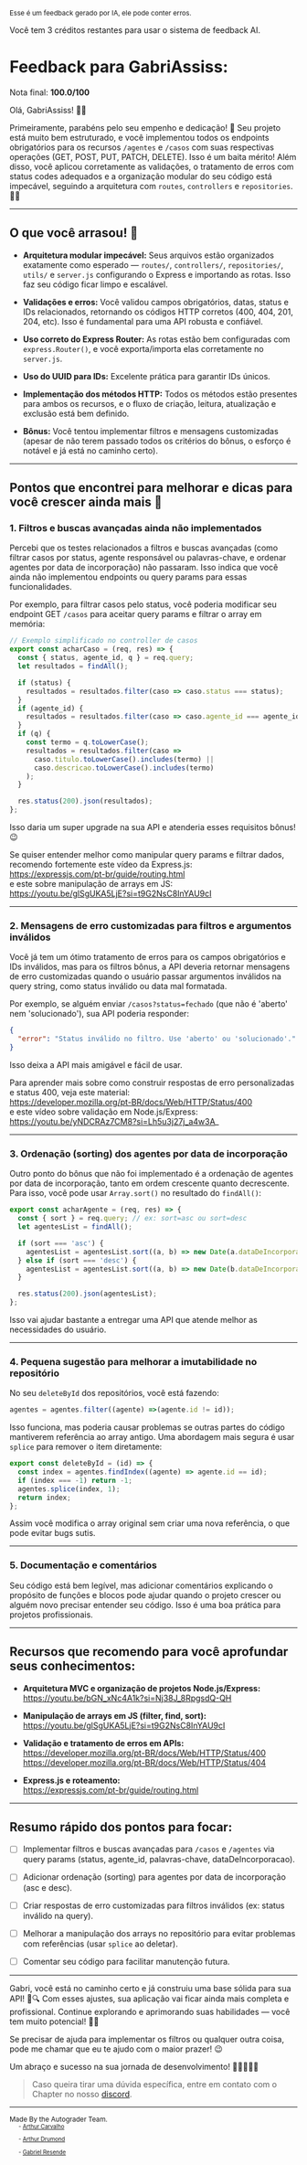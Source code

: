 <sup>Esse é um feedback gerado por IA, ele pode conter erros.</sup>

Você tem 3 créditos restantes para usar o sistema de feedback AI.

# Feedback para GabriAssiss:

Nota final: **100.0/100**

Olá, GabriAssiss! 👋🚀

Primeiramente, parabéns pelo seu empenho e dedicação! 🎉 Seu projeto está muito bem estruturado, e você implementou todos os endpoints obrigatórios para os recursos `/agentes` e `/casos` com suas respectivas operações (GET, POST, PUT, PATCH, DELETE). Isso é um baita mérito! Além disso, você aplicou corretamente as validações, o tratamento de erros com status codes adequados e a organização modular do seu código está impecável, seguindo a arquitetura com `routes`, `controllers` e `repositories`. 👏👏

---

## O que você arrasou! 🌟

- **Arquitetura modular impecável:** Seus arquivos estão organizados exatamente como esperado — `routes/`, `controllers/`, `repositories/`, `utils/` e `server.js` configurando o Express e importando as rotas. Isso faz seu código ficar limpo e escalável.
  
- **Validações e erros:** Você validou campos obrigatórios, datas, status e IDs relacionados, retornando os códigos HTTP corretos (400, 404, 201, 204, etc). Isso é fundamental para uma API robusta e confiável.
  
- **Uso correto do Express Router:** As rotas estão bem configuradas com `express.Router()`, e você exporta/importa elas corretamente no `server.js`.

- **Uso do UUID para IDs:** Excelente prática para garantir IDs únicos.

- **Implementação dos métodos HTTP:** Todos os métodos estão presentes para ambos os recursos, e o fluxo de criação, leitura, atualização e exclusão está bem definido.

- **Bônus:** Você tentou implementar filtros e mensagens customizadas (apesar de não terem passado todos os critérios do bônus, o esforço é notável e já está no caminho certo).

---

## Pontos que encontrei para melhorar e dicas para você crescer ainda mais 👀

### 1. Filtros e buscas avançadas ainda não implementados

Percebi que os testes relacionados a filtros e buscas avançadas (como filtrar casos por status, agente responsável ou palavras-chave, e ordenar agentes por data de incorporação) não passaram. Isso indica que você ainda não implementou endpoints ou query params para essas funcionalidades.

Por exemplo, para filtrar casos pelo status, você poderia modificar seu endpoint GET `/casos` para aceitar query params e filtrar o array em memória:

```js
// Exemplo simplificado no controller de casos
export const acharCaso = (req, res) => {
  const { status, agente_id, q } = req.query;
  let resultados = findAll();

  if (status) {
    resultados = resultados.filter(caso => caso.status === status);
  }
  if (agente_id) {
    resultados = resultados.filter(caso => caso.agente_id === agente_id);
  }
  if (q) {
    const termo = q.toLowerCase();
    resultados = resultados.filter(caso =>
      caso.titulo.toLowerCase().includes(termo) ||
      caso.descricao.toLowerCase().includes(termo)
    );
  }

  res.status(200).json(resultados);
};
```

Isso daria um super upgrade na sua API e atenderia esses requisitos bônus! 😉

Se quiser entender melhor como manipular query params e filtrar dados, recomendo fortemente este vídeo da Express.js:  
https://expressjs.com/pt-br/guide/routing.html  
e este sobre manipulação de arrays em JS:  
https://youtu.be/glSgUKA5LjE?si=t9G2NsC8InYAU9cI

---

### 2. Mensagens de erro customizadas para filtros e argumentos inválidos

Você já tem um ótimo tratamento de erros para os campos obrigatórios e IDs inválidos, mas para os filtros bônus, a API deveria retornar mensagens de erro customizadas quando o usuário passar argumentos inválidos na query string, como status inválido ou data mal formatada.

Por exemplo, se alguém enviar `/casos?status=fechado` (que não é 'aberto' nem 'solucionado'), sua API poderia responder:

```json
{
  "error": "Status inválido no filtro. Use 'aberto' ou 'solucionado'."
}
```

Isso deixa a API mais amigável e fácil de usar.

Para aprender mais sobre como construir respostas de erro personalizadas e status 400, veja este material:  
https://developer.mozilla.org/pt-BR/docs/Web/HTTP/Status/400  
e este vídeo sobre validação em Node.js/Express:  
https://youtu.be/yNDCRAz7CM8?si=Lh5u3j27j_a4w3A_

---

### 3. Ordenação (sorting) dos agentes por data de incorporação

Outro ponto do bônus que não foi implementado é a ordenação de agentes por data de incorporação, tanto em ordem crescente quanto decrescente. Para isso, você pode usar `Array.sort()` no resultado do `findAll()`:

```js
export const acharAgente = (req, res) => {
  const { sort } = req.query; // ex: sort=asc ou sort=desc
  let agentesList = findAll();

  if (sort === 'asc') {
    agentesList = agentesList.sort((a, b) => new Date(a.dataDeIncorporacao) - new Date(b.dataDeIncorporacao));
  } else if (sort === 'desc') {
    agentesList = agentesList.sort((a, b) => new Date(b.dataDeIncorporacao) - new Date(a.dataDeIncorporacao));
  }

  res.status(200).json(agentesList);
};
```

Isso vai ajudar bastante a entregar uma API que atende melhor as necessidades do usuário.

---

### 4. Pequena sugestão para melhorar a imutabilidade no repositório

No seu `deleteById` dos repositórios, você está fazendo:

```js
agentes = agentes.filter((agente) =>(agente.id != id));
```

Isso funciona, mas poderia causar problemas se outras partes do código mantiverem referência ao array antigo. Uma abordagem mais segura é usar `splice` para remover o item diretamente:

```js
export const deleteById = (id) => {
  const index = agentes.findIndex((agente) => agente.id == id);
  if (index === -1) return -1;
  agentes.splice(index, 1);
  return index;
};
```

Assim você modifica o array original sem criar uma nova referência, o que pode evitar bugs sutis.

---

### 5. Documentação e comentários

Seu código está bem legível, mas adicionar comentários explicando o propósito de funções e blocos pode ajudar quando o projeto crescer ou alguém novo precisar entender seu código. Isso é uma boa prática para projetos profissionais.

---

## Recursos que recomendo para você aprofundar seus conhecimentos:

- **Arquitetura MVC e organização de projetos Node.js/Express:**  
  https://youtu.be/bGN_xNc4A1k?si=Nj38J_8RpgsdQ-QH

- **Manipulação de arrays em JS (filter, find, sort):**  
  https://youtu.be/glSgUKA5LjE?si=t9G2NsC8InYAU9cI

- **Validação e tratamento de erros em APIs:**  
  https://developer.mozilla.org/pt-BR/docs/Web/HTTP/Status/400  
  https://developer.mozilla.org/pt-BR/docs/Web/HTTP/Status/404

- **Express.js e roteamento:**  
  https://expressjs.com/pt-br/guide/routing.html

---

## Resumo rápido dos pontos para focar:

- [ ] Implementar filtros e buscas avançadas para `/casos` e `/agentes` via query params (status, agente_id, palavras-chave, dataDeIncorporacao).

- [ ] Adicionar ordenação (sorting) para agentes por data de incorporação (asc e desc).

- [ ] Criar respostas de erro customizadas para filtros inválidos (ex: status inválido na query).

- [ ] Melhorar a manipulação dos arrays no repositório para evitar problemas com referências (usar `splice` ao deletar).

- [ ] Comentar seu código para facilitar manutenção futura.

---

Gabri, você está no caminho certo e já construiu uma base sólida para sua API! 🚓🔍 Com esses ajustes, sua aplicação vai ficar ainda mais completa e profissional. Continue explorando e aprimorando suas habilidades — você tem muito potencial! 💪✨

Se precisar de ajuda para implementar os filtros ou qualquer outra coisa, pode me chamar que eu te ajudo com o maior prazer! 😉

Um abraço e sucesso na sua jornada de desenvolvimento! 🚀👩‍💻👨‍💻

> Caso queira tirar uma dúvida específica, entre em contato com o Chapter no nosso [discord](https://discord.gg/DryuHVnz).



---
<sup>Made By the Autograder Team.</sup><br>&nbsp;&nbsp;&nbsp;&nbsp;<sup><sup>- [Arthur Carvalho](https://github.com/ArthurCRodrigues)</sup></sup><br>&nbsp;&nbsp;&nbsp;&nbsp;<sup><sup>- [Arthur Drumond](https://github.com/drumondpucminas)</sup></sup><br>&nbsp;&nbsp;&nbsp;&nbsp;<sup><sup>- [Gabriel Resende](https://github.com/gnvr29)</sup></sup>